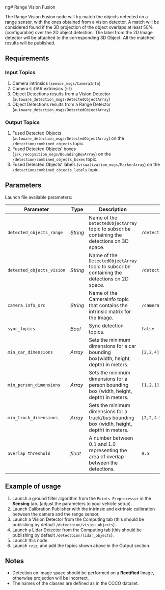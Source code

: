 ng# Range Vision Fusion

The Range Vision Fusion node will try match the objects detected on a range sensor, with the ones obtained from a vision detector. 
A match will be considered found if the 3D projection of the object overlaps at least 50% (configurable) over the 2D object detection.
The label from the 2D Image detector will be attached to the corresponding 3D Object. All the matched results will be published. 

## Requirements

### Input Topics
1. Camera intrinsics (`sensor_msgs/CameraInfo`)
1. Camera-LiDAR extrinsics (`tf`)
1. Object Detections results from a Vision Detector (`autoware_detection_msgs/DetectedObjectArray`)
1. Object Detections results from a Range Detector (`autoware_detection_msgs/DetectedObjectArray`)

### Output Topics
1. Fused Detected Objects (`autoware_detection_msgs/DetectedObjectArray`) on the `/detection/combined_objects` topic.
1. Fused Detected Objects' boxes (`jsk_recognition_msgs/BoundingBoxArray`) on the `/detection/combined_objects_boxes` topic.
1. Fused Detected Objects' labels (`visualization_msgs/MarkerArray`) on the `/detection/combined_objects_labels` topic.

## Parameters

Launch file available parameters:

|Parameter| Type| Description|Default|
----------|-----|--------|---|
|`detected_objects_range`|*String* |Name of the `DetectedObjectArray` topic to subscribe containing the detections on 3D space.|`/detection/lidar_objects`|
|`detected_objects_vision`|*String*|Name of the `DetectedObjectArray` topic to subscribe containing the detections on 2D space.|`/detection/vision_objects`|
|`camera_info_src`|*String*|Name of the CameraInfo topic that contains the intrinsic matrix for the Image.|`/camera_info`|
|`sync_topics`|*Bool*|Sync detection topics.|`false`|
|`min_car_dimensions`|*Array*|Sets the minimum dimensions for a car bounding box(width, height, depth) in meters.|`[2,2,4]`|
|`min_person_dimensions`|*Array*|Sets the minimum dimensions for a person bounding box (width, height, depth) in meters.|`[1,2,1]`|
|`min_truck_dimensions`|*Array*|Sets the minimum dimensions for a truck/bus bounding box (width, height, depth) in meters.|`[2,2,4.5]`|
|`overlap_threshold`|*float*|A number between 0.1 and 1.0 representing the area of overlap between the detections.|`0.5`|

## Example of usage

1. Launch a ground filter algorithm from the `Points Preprocessor` in the **Sensing** tab. (adjust the parameters to your vehicle setup).
1. Launch Calibration Publisher with the intrinsic and extrinsic calibration between the camera and the range sensor.
1. Launch a Vision Detector from the Computing tab (this should be publishing by default `/detectoion/vision_objects`).
1. Launch a Lidar Detector from the Computing tab (this should be publishing by default `/detectoion/lidar_objects`).
1. Launch this node.
1. Launch `rviz`, and add the topics shown above in the Output section.

## Notes

* Detection on Image space should be performed on a **Rectified** Image, otherwise projection will be incorrect.
* The names of the classes are defined as in the COCO dataset.